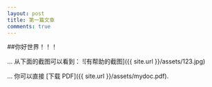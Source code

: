 ```yaml
---
layout: post
title: 第一篇文章
comments: true
---
```





##你好世界！！！

… 从下面的截图可以看到：
![有帮助的截图]({{ site.url }}/assets/123.jpg)

… 你可以直接 [下载 PDF]({{ site.url }}/assets/mydoc.pdf).